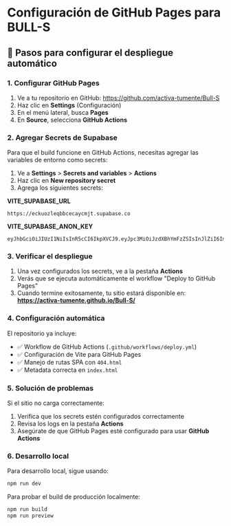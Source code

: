 # Configuración de GitHub Pages para BULL-S

## 🚀 Pasos para configurar el despliegue automático

### 1. Configurar GitHub Pages

1. Ve a tu repositorio en GitHub: https://github.com/activa-tumente/Bull-S
2. Haz clic en **Settings** (Configuración)
3. En el menú lateral, busca **Pages**
4. En **Source**, selecciona **GitHub Actions**

### 2. Agregar Secrets de Supabase

Para que el build funcione en GitHub Actions, necesitas agregar las variables de entorno como secrets:

1. Ve a **Settings** > **Secrets and variables** > **Actions**
2. Haz clic en **New repository secret**
3. Agrega los siguientes secrets:

**VITE_SUPABASE_URL**
```
https://eckuozleqbbcecaycmjt.supabase.co
```

**VITE_SUPABASE_ANON_KEY**
```
eyJhbGciOiJIUzI1NiIsInR5cCI6IkpXVCJ9.eyJpc3MiOiJzdXBhYmFzZSIsInJlZiI6ImVja3VvemxlcWJiY2VjYXljbWp0Iiwicm9sZSI6ImFub24iLCJpYXQiOjE3NDM3MjAwNjEsImV4cCI6MjA1OTI5NjA2MX0.S6KFjF2HYIArDSGeSu_iMXjgtaHivPPJdwRs60xB9_U
```

### 3. Verificar el despliegue

1. Una vez configurados los secrets, ve a la pestaña **Actions**
2. Verás que se ejecuta automáticamente el workflow "Deploy to GitHub Pages"
3. Cuando termine exitosamente, tu sitio estará disponible en:
   **https://activa-tumente.github.io/Bull-S/**

### 4. Configuración automática

El repositorio ya incluye:
- ✅ Workflow de GitHub Actions (`.github/workflows/deploy.yml`)
- ✅ Configuración de Vite para GitHub Pages
- ✅ Manejo de rutas SPA con `404.html`
- ✅ Metadata correcta en `index.html`

### 5. Solución de problemas

Si el sitio no carga correctamente:

1. Verifica que los secrets estén configurados correctamente
2. Revisa los logs en la pestaña **Actions**
3. Asegúrate de que GitHub Pages esté configurado para usar **GitHub Actions**

### 6. Desarrollo local

Para desarrollo local, sigue usando:
```bash
npm run dev
```

Para probar el build de producción localmente:
```bash
npm run build
npm run preview
```
